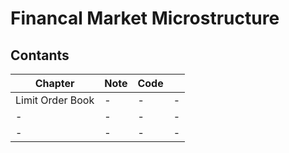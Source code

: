 # Financal Market Microstructure

## Contants

|Chapter|Note|Code||
|---|---|---|---|
|Limit Order Book|-|-|-|
|-|-|-|-|
|-|-|-|-|
